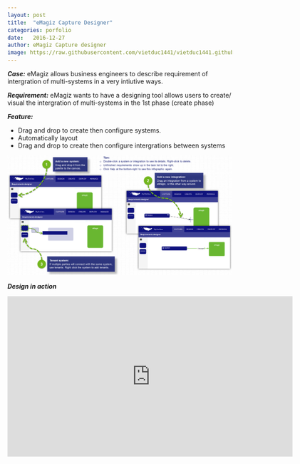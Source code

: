 ```yaml
---
layout: post
title:  "eMagiz Capture Designer"
categories: porfolio
date:   2016-12-27
author: eMagiz Capture designer 
image: https://raw.githubusercontent.com/vietduc1441/vietduc1441.github.io/master/img/Create_infographic_thumb.png
---
```


*__Case:__* eMagiz allows business engineers to describe requirement of intergration of multi-systems in a very intiutive ways. 

*__Requirement:__* eMagiz wants to have a designing tool allows users to create/ visual the intergration of multi-systems in the 1st phase (create phase)

*__Feature:__*

- Drag and drop to create then configure systems. 
- Automatically layout
- Drag and drop to create then configure intergrations between systems


![Create designer](https://raw.githubusercontent.com/vietduc1441/vietduc1441.github.io/master/img/Create_infographic.png "create designer")

*__Design in action__*


<iframe width="640" height="360" src="https://www.youtube.com/embed/egeMht6AOOk?rel=0" frameborder="0" ></iframe>
